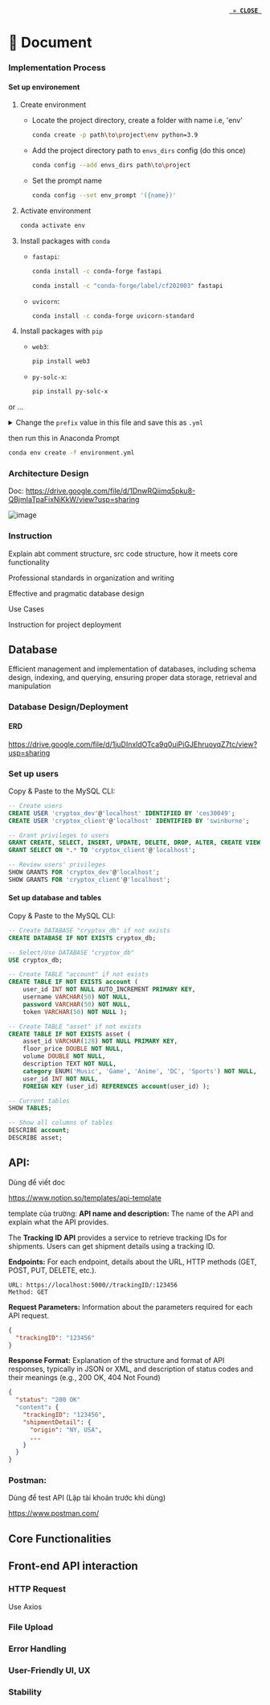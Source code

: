<p align="right"><code><a href="/"><b> ✕ CLOSE <br></b></a></code></p>

# 📄 Document

### Implementation Process

#### Set up environement

1. Create environment
   - Locate the project directory, create a folder with name i.e, 'env' 

      ```bash
  	  conda create -p path\to\project\env python=3.9
  	  ```
   - Add the project directory path to `envs_dirs` config (do this once)

	  ```bash
      conda config --add envs_dirs path\to\project
      ```
   - Set the prompt name

  	 ```bash
     conda config --set env_prompt '({name})'
     ```
2. Activate environment
	```bash
	conda activate env
 	```
3. Install packages with `conda`
	
 	- `fastapi`:
		```bash
  		conda install -c conda-forge fastapi
  		```

		```bash
     	conda install -c "conda-forge/label/cf202003" fastapi
     	```
     
	- `uvicorn`:
		```bash
  		conda install -c conda-forge uvicorn-standard
  		```

4. Install packages with `pip`
	
 	- `web3`:
		```bash
  		pip install web3
  		```
     
	- `py-solc-x`:
		```bash
  		pip install py-solc-x
  		```
or ...
	<details>
		<summary>Change the <code>prefix</code> value in this file and save this as <code>.yml</code></summary>

```yml
name: env
channels:
  - conda-forge
  - defaults
dependencies:
  - aiohttp=3.8.5=py39h2bbff1b_0
  - aiosignal=1.2.0=pyhd3eb1b0_0
  - anyio=3.7.1=pyhd8ed1ab_0
  - async-timeout=4.0.2=py39haa95532_0
  - attrs=23.1.0=py39haa95532_0
  - ca-certificates=2023.08.22=haa95532_0
  - charset-normalizer=2.0.4=pyhd3eb1b0_0
  - click=8.1.7=win_pyh7428d3b_0
  - colorama=0.4.6=pyhd8ed1ab_0
  - exceptiongroup=1.1.3=pyhd8ed1ab_0
  - fastapi=0.103.2=pyhd8ed1ab_0
  - frozenlist=1.3.3=py39h2bbff1b_0
  - h11=0.14.0=pyhd8ed1ab_0
  - httptools=0.6.0=py39ha55989b_1
  - idna=3.4=pyhd8ed1ab_0
  - multidict=6.0.2=py39h2bbff1b_0
  - openssl=3.0.11=h2bbff1b_2
  - pip=23.2.1=py39haa95532_0
  - pydantic=1.10.12=py39h2bbff1b_1
  - python=3.9.18=h1aa4202_0
  - python-dotenv=1.0.0=pyhd8ed1ab_1
  - python_abi=3.9=2_cp39
  - pyyaml=6.0.1=py39ha55989b_1
  - setuptools=68.0.0=py39haa95532_0
  - sniffio=1.3.0=pyhd8ed1ab_0
  - sqlite=3.41.2=h2bbff1b_0
  - starlette=0.27.0=pyhd8ed1ab_0
  - typing-extensions=4.8.0=hd8ed1ab_0
  - typing_extensions=4.8.0=pyha770c72_0
  - tzdata=2023c=h04d1e81_0
  - ucrt=10.0.22621.0=h57928b3_0
  - uvicorn=0.23.2=py39hcbf5309_1
  - uvicorn-standard=0.23.2=hcbf5309_1
  - vc=14.2=h21ff451_1
  - vc14_runtime=14.36.32532=hdcecf7f_17
  - vs2015_runtime=14.36.32532=h05e6639_17
  - watchfiles=0.20.0=py39hf21820d_2
  - websockets=11.0.3=py39ha55989b_1
  - wheel=0.41.2=py39haa95532_0
  - yaml=0.2.5=h8ffe710_2
  - yarl=1.8.1=py39h2bbff1b_0
  - pip:
      - bitarray==2.8.2
      - certifi==2023.7.22
      - cytoolz==0.12.2
      - eth-abi==4.2.1
      - eth-account==0.9.0
      - eth-hash==0.5.2
      - eth-keyfile==0.6.1
      - eth-keys==0.4.0
      - eth-rlp==0.3.0
      - eth-typing==3.5.0
      - eth-utils==2.2.1
      - hexbytes==0.3.1
      - jsonschema==4.19.1
      - jsonschema-specifications==2023.7.1
      - lru-dict==1.2.0
      - parsimonious==0.9.0
      - protobuf==4.24.3
      - py-solc-x==1.1.1
      - pycryptodome==3.19.0
      - pyunormalize==15.0.0
      - pywin32==306
      - referencing==0.30.2
      - regex==2023.10.3
      - requests==2.31.0
      - rlp==3.0.0
      - rpds-py==0.10.3
      - semantic-version==2.10.0
      - toolz==0.12.0
      - urllib3==2.0.6
      - web3==6.10.0
prefix: [path\to\project\env]
```
</details>

   then run this in Anaconda Prompt

   ```bash
   conda env create -f environment.yml
   ```

### Architecture Design
Doc: https://drive.google.com/file/d/1DnwRQiimq5pku8-QBjmIaTpaFixNiKkW/view?usp=sharing

![image](https://github.com/COS30049/cos30049_backend/assets/139601671/35a9f402-20f3-4577-8359-14b0407f3634)

### Instruction
Explain abt comment structure, src code structure, how it meets core functionality

Professional standards in organization and writing

Effective and pragmatic database design

Use Cases

Instruction for project deployment

## Database
Efficient management and implementation of databases, including schema design, indexing, and querying, ensuring proper data storage, retrieval and manipulation

### Database Design/Deployment

#### ERD 

https://drive.google.com/file/d/1juDInxldOTca9q0uiPiGJEhruoyqZ7tc/view?usp=sharing

### Set up users
Copy & Paste to the MySQL CLI:
```sql
-- Create users
CREATE USER 'cryptox_dev'@'localhost' IDENTIFIED BY 'cos30049';
CREATE USER 'cryptox_client'@'localhost' IDENTIFIED BY 'swinburne';

-- Grant privileges to users
GRANT CREATE, SELECT, INSERT, UPDATE, DELETE, DROP, ALTER, CREATE VIEW, INDEX, SHOW VIEW, TRIGGER ON * . * TO 'cryptox_dev'@'localhost';
GRANT SELECT ON *.* TO 'cryptox_client'@'localhost';

-- Review users' privileges
SHOW GRANTS FOR 'cryptox_dev'@'localhost';
SHOW GRANTS FOR 'cryptox_client'@'localhost';

```

#### Set up database and tables
Copy & Paste to the MySQL CLI:
```sql
-- Create DATABASE "cryptox_db" if not exists
CREATE DATABASE IF NOT EXISTS cryptox_db;

-- Select/Use DATABASE "cryptox_db"
USE cryptox_db;

-- Create TABLE "account" if not exists
CREATE TABLE IF NOT EXISTS account (
    user_id INT NOT NULL AUTO_INCREMENT PRIMARY KEY,
    username VARCHAR(50) NOT NULL,
    password VARCHAR(50) NOT NULL,
    token VARCHAR(50) NOT NULL );

-- Create TABLE "asset" if not exists
CREATE TABLE IF NOT EXISTS asset (
    asset_id VARCHAR(128) NOT NULL PRIMARY KEY,
    floor_price DOUBLE NOT NULL,
    volume DOUBLE NOT NULL,
    description TEXT NOT NULL,
    category ENUM('Music', 'Game', 'Anime', 'DC', 'Sports') NOT NULL,
    user_id INT NOT NULL,
    FOREIGN KEY (user_id) REFERENCES account(user_id) );

-- Current tables
SHOW TABLES;

-- Show all columns of tables
DESCRIBE account;
DESCRIBE asset;

```

## API:
Dùng để viết doc

https://www.notion.so/templates/api-template

template của trường:
**API name and description:** The name of the API and explain what the API provides.

The **Tracking ID API** provides a service to retrieve tracking IDs for shipments. Users can get shipment details using a tracking ID.

**Endpoints:** For each endpoint, details about the URL, HTTP methods (GET, POST, PUT, DELETE, etc.).
```
URL: https://localhost:5000//trackingID/:123456
Method: GET
```

**Request Parameters:** Information about the parameters required for each API request.

```json
{
  "trackingID": "123456"
}
```

**Response Format:** Explanation of the structure and format of API responses, typically in JSON or XML, and description of status codes and their meanings (e.g., 200 OK, 404 Not Found)

```json
{
  "status": "200 OK"
  "content": {
    "trackingID": "123456",
    "shipmentDetail": {
      "origin": "NY, USA",
      ...
    }
  }
}
```

### Postman:
Dùng để test API (Lập tài khoản trước khi dùng)

https://www.postman.com/

## Core Functionalities

## Front-end API interaction
### HTTP Request
Use Axios

### File Upload

### Error Handling

### User-Friendly UI, UX

### Stability
